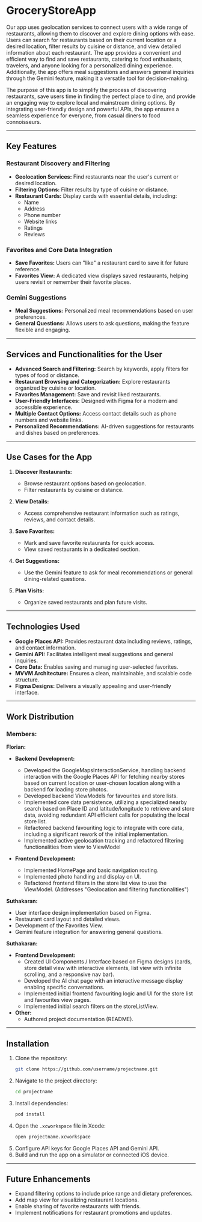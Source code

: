 # GroceryStoreApp

Our app uses geolocation services to connect users with a wide range of restaurants, allowing them to discover and explore dining options with ease. Users can search for restaurants based on their current location or a desired location, filter results by cuisine or distance, and view detailed information about each restaurant. The app provides a convenient and efficient way to find and save restaurants, catering to food enthusiasts, travelers, and anyone looking for a personalized dining experience. Additionally, the app offers meal suggestions and answers general inquiries through the Gemini feature, making it a versatile tool for decision-making.

The purpose of this app is to simplify the process of discovering restaurants, save users time in finding the perfect place to dine, and provide an engaging way to explore local and mainstream dining options. By integrating user-friendly design and powerful APIs, the app ensures a seamless experience for everyone, from casual diners to food connoisseurs.

---

## Key Features

### Restaurant Discovery and Filtering
- **Geolocation Services:** Find restaurants near the user's current or desired location.
- **Filtering Options:** Filter results by type of cuisine or distance.
- **Restaurant Cards:** Display cards with essential details, including:
  - Name
  - Address
  - Phone number
  - Website links
  - Ratings
  - Reviews

### Favorites and Core Data Integration
- **Save Favorites:** Users can "like" a restaurant card to save it for future reference.
- **Favorites View:** A dedicated view displays saved restaurants, helping users revisit or remember their favorite places.

### Gemini Suggestions
- **Meal Suggestions:** Personalized meal recommendations based on user preferences.
- **General Questions:** Allows users to ask questions, making the feature flexible and engaging.

---

## Services and Functionalities for the User

- **Advanced Search and Filtering:** Search by keywords, apply filters for types of food or distance.
- **Restaurant Browsing and Categorization:** Explore restaurants organized by cuisine or location.
- **Favorites Management:** Save and revisit liked restaurants.
- **User-Friendly Interfaces:** Designed with Figma for a modern and accessible experience.
- **Multiple Contact Options:** Access contact details such as phone numbers and website links.
- **Personalized Recommendations:** AI-driven suggestions for restaurants and dishes based on preferences.

---

## Use Cases for the App

1. **Discover Restaurants:**
   - Browse restaurant options based on geolocation.
   - Filter restaurants by cuisine or distance.

2. **View Details:**
   - Access comprehensive restaurant information such as ratings, reviews, and contact details.

3. **Save Favorites:**
   - Mark and save favorite restaurants for quick access.
   - View saved restaurants in a dedicated section.

4. **Get Suggestions:**
   - Use the Gemini feature to ask for meal recommendations or general dining-related questions.

5. **Plan Visits:**
   - Organize saved restaurants and plan future visits.

---

## Technologies Used

- **Google Places API:** Provides restaurant data including reviews, ratings, and contact information.
- **Gemini API:** Facilitates intelligent meal suggestions and general inquiries.
- **Core Data:** Enables saving and managing user-selected favorites.
- **MVVM Architecture:** Ensures a clean, maintainable, and scalable code structure.
- **Figma Designs:** Delivers a visually appealing and user-friendly interface.

---

## Work Distribution

### Members:

**Florian:**
*   **Backend Development:**
    *   Developed the GoogleMapsInteractionService, handling backend interaction with the Google Places API for fetching nearby stores based on current location or user-chosen location along with a backend for loading store photos.
    *   Developed backend ViewModels for favourites and store lists.
    *   Implemented core data persistence, utilizing a specialized nearby search based on Place ID and latitude/longitude to retrieve and store data, avoiding redundant API efficient calls for populating the local store list. 
    *   Refactored backend favouriting logic to integrate with core data, including a significant rework of the initial implementation.
    *   Implemented active geolocation tracking and refactored filtering functionalities from view to ViewModel

*   **Frontend Development:**
    *   Implemented HomePage and basic navigation routing.
    *   Implemented photo handling and display on UI.
    *   Refactored frontend filters in the store list view to use the ViewModel. (Addresses "Geolocation and filtering functionalities")

**Suthakaran:**
- User interface design implementation based on Figma.
- Restaurant card layout and detailed views.
- Development of the Favorites View.
- Gemini feature integration for answering general questions.

**Suthakaran:**

*   **Frontend Development:**
    *   Created UI Components / Interface based on Figma designs (cards, store detail view with interactive elements, list view with infinite scrolling, and a responsive nav bar). 
    *   Developed the AI chat page with an interactive message display enabling specific conversations. 
    *   Implemented initial frontend favouriting logic and UI for the store list and favourites view pages. 
    *   Implemented initial search filters on the storeListView.
*   **Other:**
    *   Authored project documentation (README).



---

## Installation

1. Clone the repository:
   ```bash
   git clone https://github.com/username/projectname.git
   ```
2. Navigate to the project directory:
   ```bash
   cd projectname
   ```
3. Install dependencies:
   ```bash
   pod install
   ```
4. Open the `.xcworkspace` file in Xcode:
   ```bash
   open projectname.xcworkspace
   ```
5. Configure API keys for Google Places API and Gemini API.
6. Build and run the app on a simulator or connected iOS device.

---

## Future Enhancements

- Expand filtering options to include price range and dietary preferences.
- Add map view for visualizing restaurant locations.
- Enable sharing of favorite restaurants with friends.
- Implement notifications for restaurant promotions and updates.


